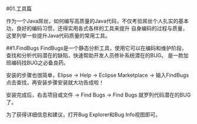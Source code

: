 #01.工具篇

  作为一个Java屌丝，如何编写高质量的Java代码，不仅考验屌丝个人扎实的基本功，良好的编码习惯，还得实用各式各样的工具来提升
  自身编码的过程与质量，这里列举一些提升Java代码质量的常用工具。
  
##1.FindBugs
  FindBugs是一个静态分析工具，使用它可以在编码和维护阶段，查找和分析代码潜在的缺陷，快速帮助开发人员修补系统潜在的BUG。
  是一款加班编码找BUG之必备良药。
  
  安装的步骤也很简单，Elipse -> Help -> Eclipse Marketplace -> 输入FindBugs 点击查找，再安装步骤安装就大功告成啦！
  
  安装完成后，右击项目或文件 -> Find Bugs -> Find Bugs 就罗列代码潜在的BUG了。
  
  为了获得详细信息和建议，打开Bug Explorer和Bug Info视图即可。
